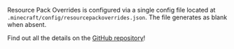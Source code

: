 Resource Pack Overrides is configured via a single config file located at `.minecraft/config/resourcepackoverrides.json`. The file generates as blank when absent.

Find out all the details on the [GitHub repository](https://github.com/Fuzss/resourcepackoverrides)!
